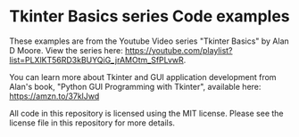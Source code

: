 # Tkinter Basics series Code examples

These examples are from the Youtube Video series "Tkinter Basics" by Alan D Moore.  View the series here: https://youtube.com/playlist?list=PLXlKT56RD3kBUYQiG_jrAMOtm_SfPLvwR.

You can learn more about Tkinter and GUI application development from Alan's book, "Python GUI Programming with Tkinter", available here: https://amzn.to/37klJwd

All code in this repository is licensed using the MIT license.  Please see the license file in this repository for more details.
